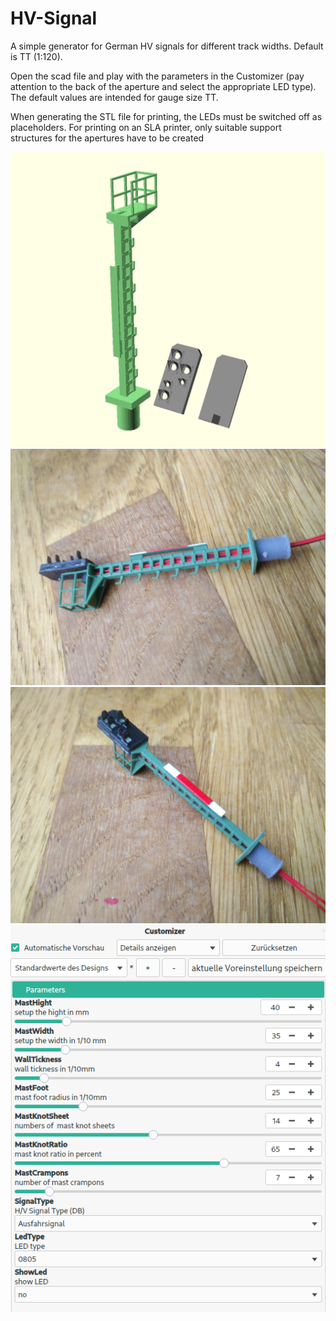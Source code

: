 # HV-Signal

A simple generator for German HV signals for different track widths. Default is TT (1:120).

Open the scad file and play with the parameters in the Customizer (pay attention to the back of the aperture and select the appropriate LED type). The default values are intended for gauge size TT. 

When generating the STL file for printing, the LEDs must be switched off as placeholders. For printing on an SLA printer, only suitable support structures for the apertures have to be created

![](images/HV-Signal.png)
![](images/HV-Sginal_1.jpg)
![](images/HV-Sginal_2.jpg)
![](images/HV-Signal_param.png)